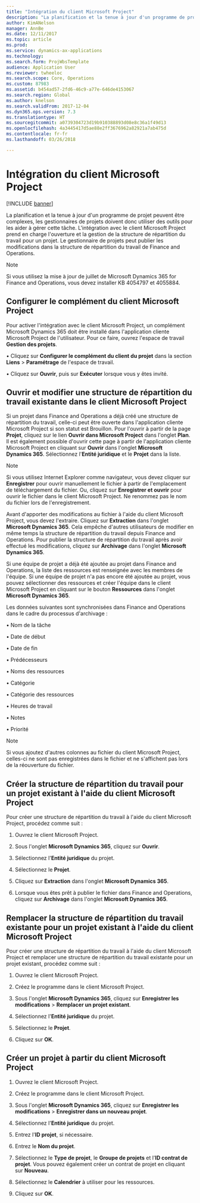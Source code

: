 ```yaml
---
title: "Intégration du client Microsoft Project"
description: "La planification et la tenue à jour d'un programme de projet peuvent être complexes, les gestionnaires de projets doivent donc utiliser des outils pour les aider à gérer cette tâche. L'intégration avec le client Microsoft Project prend en charge l'ouverture et la gestion de la structure de répartition du travail pour un projet."
author: KimANelson
manager: AnnBe
ms.date: 12/11/2017
ms.topic: article
ms.prod: 
ms.service: dynamics-ax-applications
ms.technology: 
ms.search.form: ProjWbsTemplate
audience: Application User
ms.reviewer: twheeloc
ms.search.scope: Core, Operations
ms.custom: 87983
ms.assetid: b454ad57-2fd6-46c9-a77e-646de4153067
ms.search.region: Global
ms.author: knelson
ms.search.validFrom: 2017-12-04
ms.dyn365.ops.version: 7.3
ms.translationtype: HT
ms.sourcegitcommit: a0739304723d19b910388893d08e8c36a1f49d13
ms.openlocfilehash: 4a3445417d5ae88e2ff3676962a82921a7ab475d
ms.contentlocale: fr-fr
ms.lasthandoff: 03/26/2018

---
```


# <a name="microsoft-project-client-integration"></a>Intégration du client Microsoft Project

[!INCLUDE [banner](../includes/banner.md)]

La planification et la tenue à jour d'un programme de projet peuvent être complexes, les gestionnaires de projets doivent donc utiliser des outils pour les aider à gérer cette tâche. L'intégration avec le client Microsoft Project prend en charge l'ouverture et la gestion de la structure de répartition du travail pour un projet. Le gestionnaire de projets peut publier les modifications dans la structure de répartition du travail de Finance and Operations.

> [!NOTE]
> Si vous utilisez la mise à jour de juillet de Microsoft Dynamics 365 for Finance and Operations, vous devez installer KB 4054797 et 4055884.

## <a name="configure-the-microsoft-project-client-add-in"></a>Configurer le complément du client Microsoft Project
Pour activer l'intégration avec le client Microsoft Project, un complément Microsoft Dynamics 365 doit être installé dans l'application cliente Microsoft Project de l'utilisateur. Pour ce faire, ouvrez l'espace de travail **Gestion des projets**.

•   Cliquez sur **Configurer le complément du client du projet** dans la section **Liens** > **Paramétrage** de l'espace de travail.

•   Cliquez sur **Ouvrir**, puis sur **Exécuter** lorsque vous y êtes invité.

## <a name="open-and-edit-an-existing-draft-work-breakdown-structure-in-microsoft-project-client"></a>Ouvrir et modifier une structure de répartition du travail existante dans le client Microsoft Project
Si un projet dans Finance and Operations a déjà créé une structure de répartition du travail, celle-ci peut être ouverte dans l'application cliente Microsoft Project si son statut est Brouillon. Pour l'ouvrir à partir de la page **Projet**, cliquez sur le lien **Ouvrir dans Microsoft Project** dans l'onglet **Plan**. Il est également possible d'ouvrir cette page à partir de l'application cliente Microsoft Project en cliquant sur **Ouvrir** dans l'onglet **Microsoft Dynamics 365**. Sélectionnez l'**Entité juridique** et le **Projet** dans la liste.

> [!NOTE]
> Si vous utilisez Internet Explorer comme navigateur, vous devez cliquer sur **Enregistrer** pour ouvrir manuellement le fichier à partir de l'emplacement de téléchargement du fichier. Ou, cliquez sur **Enregistrer et ouvrir** pour ouvrir le fichier dans le client Microsoft Project. Ne renommez pas le nom du fichier lors de l'enregistrement.

Avant d'apporter des modifications au fichier à l'aide du client Microsoft Project, vous devez l'extraire. Cliquez sur **Extraction** dans l'onglet **Microsoft Dynamics 365**. Cela empêche d'autres utilisateurs de modifier en même temps la structure de répartition du travail depuis Finance and Operations. Pour publier la structure de répartition du travail après avoir effectué les modifications, cliquez sur **Archivage** dans l'onglet **Microsoft Dynamics 365**.

Si une équipe de projet a déjà été ajoutée au projet dans Finance and Operations, la liste des ressources est renseignée avec les membres de l'équipe. Si une équipe de projet n'a pas encore été ajoutée au projet, vous pouvez sélectionner des ressources et créer l'équipe dans le client Microsoft Project en cliquant sur le bouton **Ressources** dans l'onglet **Microsoft Dynamics 365**. 

Les données suivantes sont synchronisées dans Finance and Operations dans le cadre du processus d'archivage :

•   Nom de la tâche

•   Date de début

•   Date de fin

•   Prédécesseurs

•   Noms des ressources

•   Catégorie

•   Catégorie des ressources

•   Heures de travail

•   Notes

•   Priorité

> [!NOTE]
> Si vous ajoutez d'autres colonnes au fichier du client Microsoft Project, celles-ci ne sont pas enregistrées dans le fichier et ne s'affichent pas lors de la réouverture du fichier.

## <a name="create-the-work-breakdown-structure-for-an-existing-project-using-microsoft-project-client"></a>Créer la structure de répartition du travail pour un projet existant à l'aide du client Microsoft Project
Pour créer une structure de répartition du travail à l'aide du client Microsoft Project, procédez comme suit :


1.  Ouvrez le client Microsoft Project.

2.  Sous l'onglet **Microsoft Dynamics 365**, cliquez sur **Ouvrir**.

3.  Sélectionnez l'**Entité juridique** du projet.

4.  Sélectionnez le **Projet**.

5.  Cliquez sur **Extraction** dans l'onglet **Microsoft Dynamics 365**.

6.  Lorsque vous êtes prêt à publier le fichier dans Finance and Operations, cliquez sur **Archivage** dans l'onglet **Microsoft Dynamics 365**.

## <a name="replace-the-existing-work-breakdown-structure-for-an-existing-project-using-microsoft-project-client"></a>Remplacer la structure de répartition du travail existante pour un projet existant à l'aide du client Microsoft Project
Pour créer une structure de répartition du travail à l'aide du client Microsoft Project et remplacer une structure de répartition du travail existante pour un projet existant, procédez comme suit :

1.  Ouvrez le client Microsoft Project.

2.  Créez le programme dans le client Microsoft Project.

3.  Sous l'onglet **Microsoft Dynamics 365**, cliquez sur **Enregistrer les modifications** > **Remplacer un projet existant**.

4.  Sélectionnez l'**Entité juridique** du projet.

5.  Sélectionnez le **Projet**.

6.  Cliquez sur **OK**.

## <a name="create-a-new-project-from-within-microsoft-project-client"></a>Créer un projet à partir du client Microsoft Project


1.  Ouvrez le client Microsoft Project.

2.  Créez le programme dans le client Microsoft Project.

3.  Sous l'onglet **Microsoft Dynamics 365**, cliquez sur **Enregistrer les modifications** > **Enregistrer dans un nouveau projet**.

4.  Sélectionnez l'**Entité juridique** du projet.

5.  Entrez l'**ID projet**, si nécessaire.

6.  Entrez le **Nom du projet**.

7.  Sélectionnez le **Type de projet**, le **Groupe de projets** et l'**ID contrat de projet**. Vous pouvez également créer un contrat de projet en cliquant sur **Nouveau**.

8.  Sélectionnez le **Calendrier** à utiliser pour les ressources.

11. Cliquez sur **OK**.

